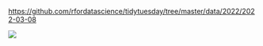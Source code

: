 https://github.com/rfordatascience/tidytuesday/tree/master/data/2022/2022-03-08

![](plots/stations.png)
